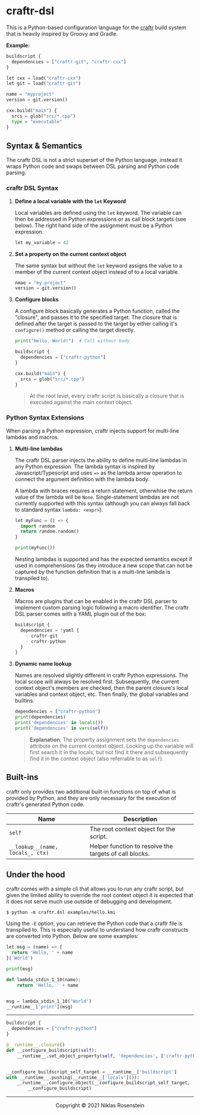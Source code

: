 # craftr-dsl

This is a Python-based configuration language for the [craftr](https://github.com/craftr-build)
build system that is heavily inspired by Groovy and Gradle.

__Example:__

```python
buildscript {
  dependencies = ["craftr-git", "craftr-cxx"]
}

let cxx = load("craftr-cxx")
let git = load("craftr-git")

name = "myproject"
version = git.version()

cxx.build("main") {
  srcs = glob("src/*.cpp")
  type = "executable"
}
```

## Syntax & Semantics

The craftr DSL is not a strict superset of the Python language, instead it wraps Python code and
swaps between DSL parsing and Python code parsing.

### craftr DSL Syntax

1. **Define a local variable with the `let` Keyword**

    Local variables are defined using the `let` keyword. The variable can then be addressed in
    Python expressions or as call block targets (see below). The right hand side of the assignment
    must be a Python expression.

    ```python
    let my_variable = 42
    ```

2. **Set a property on the current context object**

    The same syntax but without the `let` keyword assigns the value to a member of the current
    context object instead of to a local variable.

    ```python
    nmae = "my-project"
    version = git.version()
    ```

3. **Configure blocks**

    A configure block basically generates a Python function, called the "closure", and passes it
    to the specified target. The closure that is defined after the target is passed to the target
    by either calling it's `configure()` method or calling the target directly. 

    ```python
    print("Hello, World!")  # Call without body

    buildscript {
      dependencies = ["craftr-python"]
    }

    cxx.build("main") {
      srcs = glob("src/*.cpp")
    }
    ```

    > At the root level, every craftr script is basically a closure that is executed against the
    > main context object.

### Python Syntax Extensions

When parsing a Python expression, craftr injects support for multi-line lambdas and macros.

1. **Multi-line lambdas**

    The craftr DSL parser injects the ability to define multi-line lambdas in any Python
    expression. The lambda syntax is inspired by Javascript/Typescript and uses `=>` as
    the lambda arrow operation to connect the argument definition with the lambda body.

    A lambda with braces requires a return statement, otherwhise the return value of the
    lambda will be `None`. Single-statement lambdas are not currently supported with this
    syntax (although you can always fall back to standard syntax `lambda: <expr>`).

    ```python
    let myFunc = () => {
      import random
      return random.random()
    }

    print(myFunc())
    ```

    Nesting lambdas is supported and has the expected semantics except if used in comprehensions
    (as they introduce a new scope that can not be captured by the function definition that is
    a multi-line lambda is transpiled to).

2. **Macros**

    Macros are plugins that can be enabled in the craftr DSL parser to implement custom parsing
    logic following a macro identifier. The craftr DSL parser comes with a YAML plugin out of the
    box:

    ```python
    buildscript {
      dependencies = !yaml {
        - craftr-git
        - craftr-python
      }
    }
    ```

3. **Dynamic name lookup**

    Names are resolved slightly different in craftr Python expressions. The local scope will always
    be resolved first. Subsequently, the current context object's members are checked, then the
    parent closure's local variables and context object, etc. Then finally, the global variables
    and builtins.

    ```python
    dependencies = ["craftr-python"]
    print(dependencies)
    print('dependencies' in locals())
    print('dependencies' in vars(self))
    ```

    > __Explanation__: The property assignment sets the `dependencies` attribute on the current
    > context object. Looking up the variable will first search it in the locals, but not find it
    > there and subsequently find it in the context object (also referrable to as `self`).

## Built-ins

craftr only provides two additional built-in functions on top of what is provided by Python, and
they are only necessary for the execution of craftr's generated Python code.

| Name | Description |
| ---- | ----------- |
| `self` | The root context object for the script. |
| `__lookup__(name, locals_, ctx)` | Helper function to resolve the targets of call blocks. |

## Under the hood

craftr comes with a simple cli that allows you to run any craftr script, but given the limited
ability to override the root context object it is expected that it does not serve much use outside
of debugging and development.

    $ python -m craftr.dsl examples/hello.kmi

Using the `-E` option, you can retrieve the Python code that a craftr file is transpiled to. This
is especially useful to understand how craftr constructs are converted into Python. Below are some
examples:

```python
let msg = (name) => {
  return 'Hello, ' + name
}('World')

print(msg)
```

```python
def lambda_stdin_1_10(name):
    return 'Hello, ' + name


msg = lambda_stdin_1_10('World')
__runtime__['print'](msg)
```

---

```python
buildscript {
  dependencies = ["craftr-python"]
}
```

```python
@__runtime__.closure()
def __configure_buildscript(self):
    __runtime__.set_object_property(self, 'dependencies', ['craftr-python'])


__configure_buildscript_self_target = __runtime__['buildscript']
with __runtime__.pushing(__runtime__['locals']()):
    __runtime__.configure_object(__configure_buildscript_self_target,
        __configure_buildscript)
```

---

<p align="center">Copyright &copy; 2021 Niklas Rosenstein</p>
